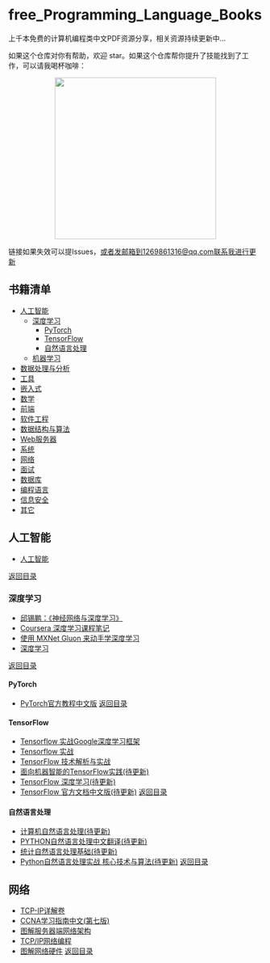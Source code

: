 <!--
 * @Date: 2024-05-31 14:44:27
 * @LastEditors: liupeng
 * @LastEditTime: 2024-06-04 09:35:49
 * @FilePath: /free_Programming_Language_Books/README.md
 * @Desc: 
-->
# free_Programming_Language_Books
上千本免费的计算机编程类中文PDF资源分享，相关资源持续更新中...


如果这个仓库对你有帮助，欢迎 star。如果这个仓库帮你提升了技能找到了工作，可以请我喝杯咖啡：

<p align="center"><img src="https://github.com/sky984-11/free_Programming_Language_Books/assets/58068214/0d2a7d47-23de-42cd-aacf-b72e54d30931" width="320" height="320" alt="" /></p>

链接如果失效可以提Issues，或者发邮箱到1269861316@qq.com联系我进行更新

## 书籍清单

 * [人工智能](#人工智能)
    * [深度学习](#深度学习)
      * [PyTorch](#PyTorch)
      * [TensorFlow](#TensorFlow)
      * [自然语言处理](#自然语言处理)
    * [机器学习](#机器学习)
 * [数据处理与分析](#数据处理与分析)
 * [工具](#工具)
 * [嵌入式](#嵌入式)
 * [数学](#数学)
 * [前端](#前端)
 * [软件工程](#软件工程)
 * [数据结构与算法](#数据结构与算法)
 * [Web服务器](#Web服务器)
 * [系统](#系统)
 * [网络](#网络)
 * [面试](#面试)
 * [数据库](#数据库)
 * [编程语言](#项目相关)
 * [信息安全](#信息安全)
 * [其它](#其它)

## 人工智能

* [人工智能](https://www.alipan.com/s/T8jqDrN5fM6)

[返回目录](#书籍清单)

### 深度学习
* [邱锡鹏：《神经网络与深度学习》](https://www.alipan.com/s/yzxLjPYLktX)
* [Coursera 深度学习课程笔记](https://www.alipan.com/s/Usg3KFTzN9U)
* [使⽤ MXNet Gluon 来动⼿学深度学习](https://www.alipan.com/s/9MdH6UtTpVy)
* [深度学习](https://www.alipan.com/s/soaEzaTSyrK)

[返回目录](#书籍清单)

#### PyTorch
* [PyTorch官方教程中文版](https://www.alipan.com/s/K8CV5vv5Ad2)
[返回目录](#书籍清单)

#### TensorFlow
* [Tensorflow 实战Google深度学习框架](https://www.alipan.com/s/Jc6dRC4YvU8)
* [Tensorflow 实战](https://www.alipan.com/s/hXGRmwzP4WE)
* [TensorFlow 技术解析与实战](https://www.alipan.com/s/ujkY6rsfq1R)
* [面向机器智能的TensorFlow实践(待更新)](等待更新)
* [TensorFlow 深度学习(待更新)](等待更新)
* [TensorFlow 官方文档中文版(待更新)](等待更新)
[返回目录](#书籍清单)

#### 自然语言处理
* [计算机自然语言处理(待更新)](等待更新)
* [PYTHON自然语言处理中文翻译(待更新)](等待更新)
* [统计自然语言处理基础(待更新)](等待更新)
* [Python自然语言处理实战 核心技术与算法(待更新)](等待更新)
[返回目录](#书籍清单)


## 网络
* [TCP-IP详解卷](https://www.alipan.com/s/wb5ET7LXqn6)
* [CCNA学习指南中文(第七版)](https://www.alipan.com/s/vE97UfLf81B)
* [图解服务器端网络架构](https://www.alipan.com/s/qmTwE9qHDU9)
* [TCP/IP网络编程](https://www.alipan.com/s/tS3sZjVjvXz)
* [图解网络硬件](https://www.alipan.com/s/ePcNb4JcxjG)
[返回目录](#书籍清单)